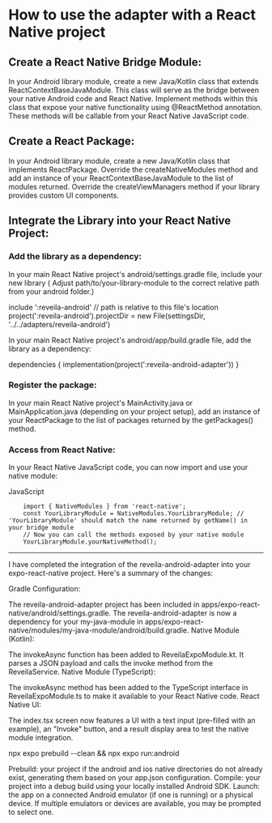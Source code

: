 # How to use the adapter with a React Native project

## Create a React Native Bridge Module:
In your Android library module, create a new Java/Kotlin class that extends ReactContextBaseJavaModule.
This class will serve as the bridge between your native Android code and React Native.
Implement methods within this class that expose your native functionality using @ReactMethod annotation. These methods will be callable from your React Native JavaScript code.

## Create a React Package:
In your Android library module, create a new Java/Kotlin class that implements ReactPackage.
Override the createNativeModules method and add an instance of your ReactContextBaseJavaModule to the list of modules returned.
Override the createViewManagers method if your library provides custom UI components.

## Integrate the Library into your React Native Project:

### Add the library as a dependency: 

In your main React Native project's android/settings.gradle file, include your new library (
Adjust path/to/your-library-module to the correct relative path from your android folder.)

include ':reveila-android'  // path is relative to this file's location
    project(':reveila-android').projectDir = new File(settingsDir, '../../adapters/reveila-android')

In your main React Native project's android/app/build.gradle file, add the library as a dependency:

dependencies {
    implementation(project(':reveila-android-adapter'))
}

### Register the package:

In your main React Native project's MainActivity.java or MainApplication.java (depending on your project setup), add an instance of your ReactPackage to the list of packages returned by the getPackages() method.

### Access from React Native:

In your React Native JavaScript code, you can now import and use your native module:

JavaScript

        import { NativeModules } from 'react-native';
        const YourLibraryModule = NativeModules.YourLibraryModule; // 'YourLibraryModule' should match the name returned by getName() in your bridge module
        // Now you can call the methods exposed by your native module
        YourLibraryModule.yourNativeMethod();

****************************************************************************************************************


I have completed the integration of the reveila-android-adapter into your expo-react-native project. Here's a summary of the changes:

Gradle Configuration:

The reveila-android-adapter project has been included in apps/expo-react-native/android/settings.gradle.
The reveila-android-adapter is now a dependency for your my-java-module in apps/expo-react-native/modules/my-java-module/android/build.gradle.
Native Module (Kotlin):

The invokeAsync function has been added to ReveilaExpoModule.kt. It parses a JSON payload and calls the invoke method from the ReveilaService.
Native Module (TypeScript):

The invokeAsync method has been added to the TypeScript interface in ReveilaExpoModule.ts to make it available to your React Native code.
React Native UI:

The index.tsx screen now features a UI with a text input (pre-filled with an example), an "Invoke" button, and a result display area to test the native module integration.


npx expo prebuild --clean && npx expo run:android

Prebuild: your project if the android and ios native directories do not already exist, generating them based on your app.json configuration.
Compile: your project into a debug build using your locally installed Android SDK.
Launch: the app on a connected Android emulator (if one is running) or a physical device. If multiple emulators or devices are available, you may be prompted to select one.